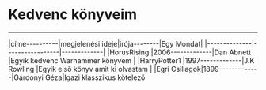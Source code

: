 # Kedvenc könyveim
---
|címe----------|megjelenési ideje|irója--------|Egy Mondat|
|--------------|-----------------|-------------|
|HorusRising   |2006-------------|Dan Abnett   |Egyik kedvenc Warhammer  könyvem        |
|HarryPotter1  |1997-------------|J.K Rowling  |Egyik első könyv amit ki olvastam       |
|Egri Csillagok|1899-------------|Gárdonyi Géza|Igazi klasszikus kötelező